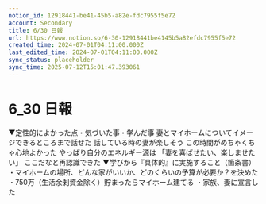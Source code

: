 ```yaml
---
notion_id: 12918441-be41-45b5-a82e-fdc7955f5e72
account: Secondary
title: 6/30 日報
url: https://www.notion.so/6-30-12918441be4145b5a82efdc7955f5e72
created_time: 2024-07-01T04:11:00.000Z
last_edited_time: 2024-07-01T04:11:00.000Z
sync_status: placeholder
sync_time: 2025-07-12T15:01:47.393061
---
```

# 6_30 日報

▼定性的によかった点・気づいた事・学んだ事
妻とマイホームについてイメージできるところまで話せた
話している時の妻が楽しそう
この時間がめちゃくちゃ心地よかった
やっぱり自分のエネルギー源は
「妻を喜ばせたい、楽しませたい」
ここだなと再認識できた
▼学びから『具体的』に実施すること（箇条書）
・マイホームの場所、どんな家がいいか、どのくらいの予算が必要か？を決めた
・750万（生活余剰資金除く）貯まったらマイホーム建てる
・家族、妻に宣言した
